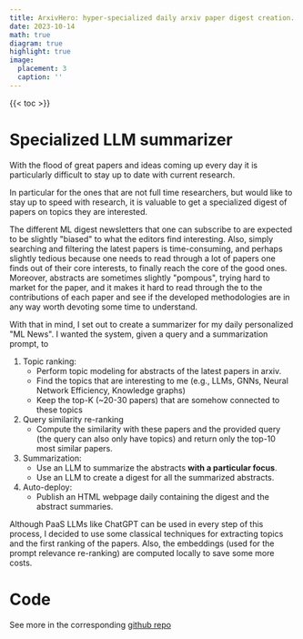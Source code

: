 ```yaml
---
title: ArxivHero: hyper-specialized daily arxiv paper digest creation.
date: 2023-10-14
math: true
diagram: true
highlight: true
image:
  placement: 3
  caption: ''
---
```



{{< toc >}} 

# Specialized LLM summarizer

With the flood of great papers and ideas coming up every day it is particularly difficult to stay up to date with current research.

In particular for the ones that are not full time researchers, but would like to stay up to speed with research, it is valuable to get a specialized digest of papers on topics they are interested.

The different ML digest newsletters that one can subscribe to are expected to be slightly "biased" to what the editors find interesting. Also, simply searching 
and filtering the latest papers is time-consuming, and perhaps slightly tedious because one needs to read through a lot of papers one finds out of their core interests, to finally reach the core of the good ones. Moreover, abstracts are sometimes slightly "pompous", trying hard to market for the paper, and it makes it hard to read through the to the contributions of each paper and see if the developed methodologies are in any way worth devoting some time to understand. 

With that in mind, I set out to create a summarizer for my daily personalized "ML News". I wanted the system, given a query and a summarization prompt, to 
1. Topic ranking:
   * Perform topic modeling for abstracts of the latest papers in arxiv. 
   * Find the topics that are interesting to me (e.g., LLMs, GNNs, Neural Network Efficiency, Knowledge graphs)
   * Keep the top-K (~20-30 papers) that are somehow connected to these topics
2. Query similarity re-ranking 
   * Compute the similarity with these papers and the provided query (the query can also only have topics) and return only the top-10 most similar papers.
3. Summarization:
   * Use an LLM to summarize the abstracts **with a particular focus**.
   * Use an LLM to create a digest for all the summarized abstracts.
4. Auto-deploy:
   * Publish an HTML webpage daily containing the digest and the abstract summaries.

Although PaaS LLMs like ChatGPT can be used in every step of this process, I decided to use some classical techniques for extracting topics and the first ranking of the papers. 
Also, the embeddings (used for the prompt relevance re-ranking) are computed locally to save some more costs.

# Code
See more in the corresponding [github repo](https://github.com/mylonasc/arxiv_llm_assistant)

